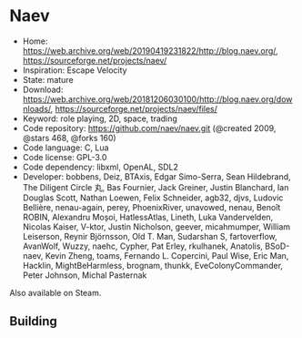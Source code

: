 # Naev

- Home: https://web.archive.org/web/20190419231822/http://blog.naev.org/, https://sourceforge.net/projects/naev/
- Inspiration: Escape Velocity
- State: mature
- Download: https://web.archive.org/web/20181206030100/http://blog.naev.org/downloads/, https://sourceforge.net/projects/naev/files/
- Keyword: role playing, 2D, space, trading
- Code repository: https://github.com/naev/naev.git (@created 2009, @stars 468, @forks 160)
- Code language: C, Lua
- Code license: GPL-3.0
- Code dependency: libxml, OpenAL, SDL2
- Developer: bobbens, Deiz, BTAxis, Edgar Simo-Serra, Sean Hildebrand, The Diligent Circle 丸, Bas Fournier, Jack Greiner, Justin Blanchard, Ian Douglas Scott, Nathan Loewen, Felix Schneider, agb32, djvs, Ludovic Bellière, nenau-again, perey, PhoenixRiver, unavowed, nenau, Benoît ROBIN, Alexandru Moșoi, HatlessAtlas, Lineth, Luka Vandervelden, Nicolas Kaiser, V-ktor, Justin Nicholson, geever, micahmumper, William Leiserson, Reynir Björnsson, Old T. Man, Sudarshan S, fartoverflow, AvanWolf, Wuzzy, naehc, Cypher, Pat Erley, rkulhanek, Anatolis, BSoD-naev, Kevin Zheng, toams, Fernando L. Copercini, Paul Wise, Eric Man, Hacklin, MightBeHarmless, brognam, thunkk, EveColonyCommander, Peter Johnson, Michal Pasternak

Also available on Steam.

## Building
